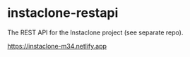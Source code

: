 ﻿# instaclone-restapi
 
 The REST API for the Instaclone project (see separate repo).
 
 https://instaclone-m34.netlify.app


